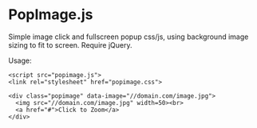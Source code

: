 # PopImage.js

Simple image click and fullscreen popup css/js, using background image sizing to fit to screen.
Require jQuery.

Usage:
```
<script src="popimage.js">
<link rel="stylesheet" href="popimage.css">

<div class="popimage" data-image="//domain.com/image.jpg">
  <img src="//domain.com/image.jpg" width=50><br>
  <a href="#">Click to Zoom</a>
</div>
```

